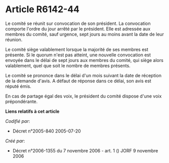 # Article R6142-44

Le comité se réunit sur convocation de son président. La convocation comporte l'ordre du jour arrêté par le président. Elle
est adressée aux membres du comité, sauf urgence, sept jours au moins avant la date de leur réunion.

Le comité siège valablement lorsque la majorité de ses membres est présente. Si le quorum n'est pas atteint, une nouvelle
convocation est envoyée dans le délai de sept jours aux membres du comité, qui siège alors valablement, quel que soit le
nombre de membres présents.

Le comité se prononce dans le délai d'un mois suivant la date de réception de la demande d'avis. A défaut de réponse dans ce
délai, son avis est réputé émis.

En cas de partage égal des voix, le président du comité dispose d'une voix prépondérante.

**Liens relatifs à cet article**

_Codifié par_:

  - Décret n°2005-840 2005-07-20

_Créé par_:

  - Décret n°2006-1355 du 7 novembre 2006 - art. 1 () JORF 9 novembre 2006
